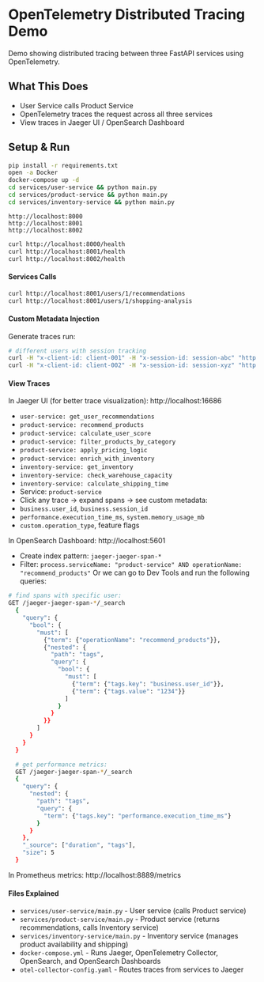 # OpenTelemetry Distributed Tracing Demo

Demo showing distributed tracing between three FastAPI services using OpenTelemetry.

## What This Does

- User Service calls Product Service
- OpenTelemetry traces the request across all three services
- View traces in Jaeger UI / OpenSearch Dashboard

## Setup & Run
```bash
pip install -r requirements.txt
open -a Docker
docker-compose up -d
cd services/user-service && python main.py
cd services/product-service && python main.py
cd services/inventory-service && python main.py
```
`http://localhost:8000`<br>
`http://localhost:8001`<br>
`http://localhost:8002`

```bash
curl http://localhost:8000/health
curl http://localhost:8001/health
curl http://localhost:8002/health
```

#### Services Calls
```bash
curl http://localhost:8001/users/1/recommendations
curl http://localhost:8001/users/1/shopping-analysis
```

#### Custom Metadata Injection

Generate traces run:
```bash
# different users with session tracking
curl -H "x-client-id: client-001" -H "x-session-id: session-abc" "http://localhost:8001/products/recommend?user_id=1001&category=electronics"
curl -H "x-client-id: client-002" -H "x-session-id: session-xyz" "http://localhost:8001/products/recommend?user_id=2002"
```

#### View Traces

In Jaeger UI (for better trace visualization):
http://localhost:16686
   - `user-service: get_user_recommendations` 
   - `product-service: recommend_products`
   - `product-service: calculate_user_score`
   - `product-service: filter_products_by_category`
   - `product-service: apply_pricing_logic`
   - `product-service: enrich_with_inventory`
   - `inventory-service: get_inventory`
   - `inventory-service: check_warehouse_capacity`
   - `inventory-service: calculate_shipping_time`
   - Service: `product-service` 
   - Click any trace -> expand spans -> see custom metadata:
   - `business.user_id`, `business.session_id`
   - `performance.execution_time_ms`, `system.memory_usage_mb`
   - `custom.operation_type`, feature flags

In OpenSearch Dashboard:
http://localhost:5601
- Create index pattern: `jaeger-jaeger-span-*`
- Filter: `process.serviceName: "product-service" AND operationName: "recommend_products"`
Or we can go to Dev Tools and run the following queries:
```bash
# find spans with specific user:
GET /jaeger-jaeger-span-*/_search
  {
    "query": {
      "bool": {
        "must": [
          {"term": {"operationName": "recommend_products"}},
          {"nested": {
            "path": "tags",
            "query": {
              "bool": {
                "must": [
                  {"term": {"tags.key": "business.user_id"}},
                  {"term": {"tags.value": "1234"}}
                ]
              }
            }
          }}
        ]
      }
    }
  }

  # get performance metrics:
  GET /jaeger-jaeger-span-*/_search
  {
    "query": {
      "nested": {
        "path": "tags",
        "query": {
          "term": {"tags.key": "performance.execution_time_ms"}
        }
      }
    },
    "_source": ["duration", "tags"],
    "size": 5
  }
```

In Prometheus metrics:
http://localhost:8889/metrics

#### Files Explained
- `services/user-service/main.py` - User service (calls Product service)
- `services/product-service/main.py` - Product service (returns recommendations, calls Inventory service)
- `services/inventory-service/main.py` - Inventory service (manages product availability and shipping)
- `docker-compose.yml` - Runs Jaeger, OpenTelemetry Collector, OpenSearch, and OpenSearch Dashboards
- `otel-collector-config.yaml` - Routes traces from services to Jaeger